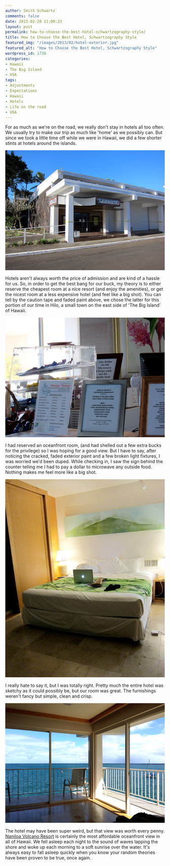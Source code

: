 ```yaml
---
author: Smith Schwartz
comments: false
date: 2013-02-28 11:00:23
layout: post
permalink: how-to-choose-the-best-hotel-schwartzography-style/
title: How to Choose the Best Hotel, Schwartzography Style
featured_img: "/images/2013/02/hotel-exterior.jpg"
featured_alt: "How to Choose the Best Hotel, Schwartzography Style"
wordpress_id: 1738
categories:
- Hawaii
- The Big Island
- USA
tags:
- Adjustments
- Expectations
- Hawaii
- Hotels
- Life on the road
- USA
---
```


For as much as we're on the road, we really don't stay in hotels all too often. We usually try to make our trip as much like 'home' as we possibly can. But since we took a little time off while we were in Hawaii, we did a few shorter stints at hotels around the islands.

![crown-restaurant](/images/2013/02/crown-restaurant.jpg)

Hotels aren't always worth the price of admission and are kind of a hassle for us. So, in order to get the best bang for our buck, my theory is to either reserve the cheapest room at a nice resort (and enjoy the amenities), or get the nicest room at a less expensive hotel (and feel like a big shot). You can tell by the caution tape and faded paint above, we chose the latter for this portion of our time in Hilo, a small town on the east side of 'The Big Island' of Hawaii.

![microwave-dollar](/images/2013/02/microwave-dollar.jpg)

I had reserved an oceanfront room, (and had shelled out a few extra bucks for the privilege) so I was hoping for a good view. But I have to say, after noticing the cracked, faded exterior paint and a few broken light fixtures, I was worried we'd been duped. While checking in, I saw the sign behind the counter telling me I had to pay a dollar to microwave any outside food. Nothing makes me feel more like a big shot.

![interior-hotel](/images/2013/02/interior-hotel.jpg)

I really hate to say it, but I was totally right. Pretty much the entire hotel was sketchy as it could possibly be, but our room was great. The furnishings weren't fancy but simple, clean and crisp.

![view](/images/2013/02/view.jpg)

The hotel may have been super weird, but that view was worth every penny. [Naniloa Volcano Resort](http://www.tripadvisor.com/Hotel_Review-g60583-d113096-Reviews-Naniloa_Volcanoes_Resort-Hilo_Island_of_Hawaii_Hawaii.html) is certainly the most affordable oceanfront view in all of Hawaii. We fell asleep each night to the sound of waves lapping the shore and woke up each morning to a soft sunrise over the water. It's always easy to fall asleep quickly when you know your random theories have been proven to be true, once again.
